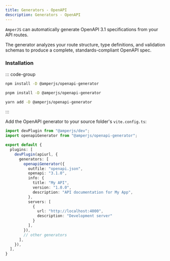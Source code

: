 ```yaml
---
title: Generators - OpenAPI
description: Generators - OpenAPI
---
```


`AmperJS` can automatically generate OpenAPI 3.1 specifications from your API routes.

The generator analyzes your route structure, type definitions, and validation schemas
to produce a complete, standards-compliant OpenAPI spec.

### Installation

::: code-group

```sh [npm]
npm install -D @amperjs/openapi-generator
```

```sh [pnpm]
pnpm install -D @amperjs/openapi-generator
```

```sh [yarn]
yarn add -D @amperjs/openapi-generator
```
:::

Add the OpenAPI generator to your source folder's `vite.config.ts`:

```typescript
import devPlugin from "@amperjs/dev";
import openapiGenerator from "@amperjs/openapi-generator";

export default {
  plugins: [
    devPlugin(apiurl, {
      generators: [
        openapiGenerator({
          outfile: "openapi.json",
          openapi: "3.1.0",
          info: {
            title: "My API",
            version: "1.0.0",
            description: "API documentation for My App",
          },
          servers: [
            {
              url: "http://localhost:4000",
              description: "Development server"
            }
          ],
        }),
        // other generators
      ],
    }),
  ],
}
```

